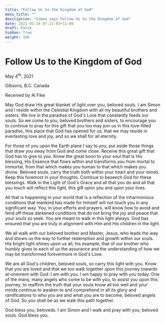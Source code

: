 ```yaml
---
title: "Follow Us to the Kingdom of God"
menu_title: ""
description: "Simon says Follow Us to the Kingdom of God"
date: 2021-05-24 07:21:03+11:00
draft: False
hidden: True
weight: 386
---
```

# Follow Us to the Kingdom of God

May 4<sup>th</sup>, 2021

Gibsons, B.C. Canada

Received by Al Fike


May God draw His great blanket of light over you, beloved souls. I am Simon and I reside within the Celestial Kingdom with all my beautiful brothers and sisters. We live in the paradise of God's Love that constantly feeds our souls. So we come to you, beloved brothers and sisters, to encourage you to continue to pray for this gift that you too may join us in this love-filled paradise, this place that God has opened for us, that we may reside in everlasting love and joy, and so we shall for all eternity.  

For those of you upon the Earth plane I say to you, put aside those things that draw you away from God and come close. Receive this great gift that God has to give to you. Know the great boon to your soul that is His blessing, His Essence that flows within and transforms you from mortal to immortal, from that which makes you human to that which makes you divine. Beloved souls, carry the truth both within your heart and your minds. Keep this foremost in your thoughts. Continue to beseech God for these blessings. Walk in the Light of God's Grace and all that you do and all that you touch will reflect this light, this gift upon you and upon your lives.

All that is happening in your world that is a reflection of the inharmonious conditions that mankind has made for himself will not touch you in any significant way. You, in your efforts and prayers, will know how to avoid and fend off these darkened conditions that do not bring the joy and peace that your souls so seek. You are meant to walk in this light always. God has ensured that you are truly in alignment with Him and His children in the light.

We all walk with our beloved brother and Master, Jesus, who leads the way and shows us the way to further redemption and growth within our souls. His bright light shines upon us all, his example, that of our brother who humbly gives to each of us the assurance and the understanding of how we may be transformed forevermore in God's Love.  

We are all God's children, beloved souls, so carry this light with you. Know that you are loved and that we too walk together upon this journey towards at-onement with God. I am with you. I am happy to pray with you today. One of the many, many angels who come to be with you, to assist you upon this journey, to reaffirm the truth that your souls know all too well and your minds continue to awaken to and comprehend in all its glory and ramifications to who you are and what you are to become, beloved angels of God. So you shall be as we walk this path together. 

God bless you, beloveds. I am Simon and I walk and pray with you, beloved souls. God bless you.
